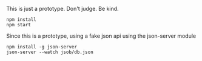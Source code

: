 This is just a prototype. Don't judge. Be kind.

```
npm install
npm start
```

Since this is a prototype, using a fake json api using the json-server module
```
npm install -g json-server
json-server --watch jsob/db.json
```
